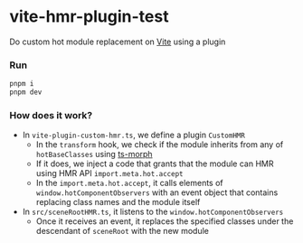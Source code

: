 # vite-hmr-plugin-test

Do custom hot module replacement on [Vite](https://vitejs.dev/) using a plugin

### Run

```sh
pnpm i
pnpm dev
```

### How does it work?

- In `vite-plugin-custom-hmr.ts`, we define a plugin `CustomHMR`
  - In the `transform` hook, we check if the module inherits from any of `hotBaseClasses` using [ts-morph](https://ts-morph.com/)
  - If it does, we inject a code that grants that the module can HMR using HMR API `import.meta.hot.accept`
  - In the `import.meta.hot.accept`, it calls elements of `window.hotComponentObservers` with an event object that contains replacing class names and the module itself
- In `src/sceneRootHMR.ts`, it listens to the `window.hotComponentObservers`
  - Once it receives an event, it replaces the specified classes under the descendant of `sceneRoot` with the new module
